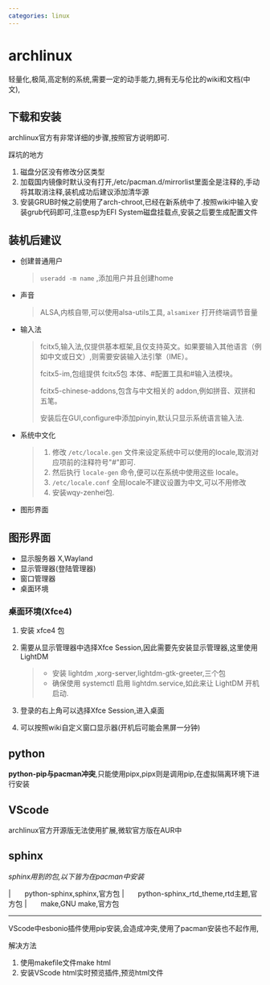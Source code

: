 ```yaml
---
categories: linux
---
```


# archlinux

轻量化,极简,高定制的系统,需要一定的动手能力,拥有无与伦比的wiki和文档(中文),

## 下载和安装

archlinux官方有非常详细的步骤,按照官方说明即可.

踩坑的地方

1.  磁盘分区没有修改分区类型
2.  加载国内镜像时默认没有打开,/etc/pacman.d/mirrorlist里面全是注释的,手动将其取消注释,装机成功后建议添加清华源
3.  安装GRUB时候之前使用了arch-chroot,已经在新系统中了.按照wiki中输入安装grub代码即可,注意esp为EFI
    System磁盘挂载点,安装之后要生成配置文件

## 装机后建议

- 创建普通用户

  > `useradd -m name` ,添加用户并且创建home

- 声音

  > ALSA,内核自带,可以使用alsa-utils工具, `alsamixer` 打开终端调节音量

- 输入法

  > fcitx5,输入法,仅提供基本框架,且仅支持英文。如果要输入其他语言（例如中文或日文）,则需要安装输入法引擎（IME）。
  >
  > fcitx5-im,包组提供 fcitx5包 本体、#配置工具和#输入法模块。
  >
  > fcitx5-chinese-addons,包含与中文相关的 addon,例如拼音、双拼和五笔。
  >
  > 安装后在GUI,configure中添加pinyin,默认只显示系统语言输入法.

- 系统中文化

  > 1.  修改 `/etc/locale.gen`
  >     文件来设定系统中可以使用的locale,取消对应项前的注释符号"#"即可.
  > 2.  然后执行 `locale-gen` 命令,便可以在系统中使用这些 locale。
  > 3.  `/etc/locale.conf` 全局locale不建议设置为中文,可以不用修改
  > 4.  安装wqy-zenhei包.

- 图形界面

## 图形界面

- 显示服务器 X,Wayland
- 显示管理器(登陆管理器)
- 窗口管理器
- 桌面环境

### 桌面环境(Xfce4)

1.  安装 xfce4 包

2.  需要从显示管理器中选择Xfce
    Session,因此需要先安装显示管理器,这里使用LightDM

    > - 安装 lightdm ,xorg-server,lightdm-gtk-greeter,三个包
    > - 确保使用 systemctl 启用 lightdm.service,如此来让 LightDM
    >   开机启动.

3.  登录的右上角可以选择Xfce Session,进入桌面

4.  可以按照wiki自定义窗口显示器(开机后可能会黑屏一分钟)

## python

**python-pip与pacman冲突**,只能使用pipx,pipx则是调用pip,在虚拟隔离环境下进行安装

## VScode

archlinux官方开源版无法使用扩展,微软官方版在AUR中

## sphinx

*sphinx用到的包,以下皆为在pacman中安装*

|       python-sphinx,sphinx,官方包
|       python-sphinx_rtd_theme,rtd主题,官方包
|       make,GNU make,官方包

------------------------------------------------------------------------

VScode中esbonio插件使用pip安装,会造成冲突,使用了pacman安装也不起作用,

解决方法

1.  使用makefile文件make html
2.  安装VScode html实时预览插件,预览html文件
